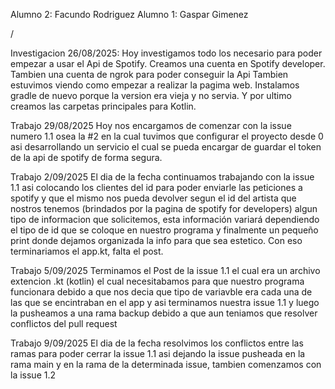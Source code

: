 Alumno 2: Facundo Rodriguez
Alumno 1: Gaspar Gimenez

/

Investigacion 26/08/2025:
Hoy investigamos todo los necesario para poder empezar a usar el Api de Spotify.
Creamos una cuenta en Spotify developer. Tambien una cuenta de ngrok para poder conseguir la Api
Tambien estuvimos viendo como empezar a realizar la pagima web.
Instalamos gradle de nuevo porque la version era vieja y no servia.
Y por ultimo creamos las carpetas principales para Kotlin.

Trabajo 29/08/2025
Hoy nos encargamos de comenzar con la issue numero 1.1 osea la #2 en la cual tuvimos que configurar el proyecto desde 0 asi desarrollando un servicio el cual se pueda encargar de guardar el token de la api de spotify de forma segura.

Trabajo 2/09/2025
El dia de la fecha continuamos trabajando con la issue 1.1 asi colocando los clientes del id para poder enviarle las peticiones a spotify y que el mismo nos pueda devolver segun el id del artista que nostros tenemos (brindados por la pagina de spotify for developers) algun tipo de informacion que solicitemos, esta información variará dependiendo el tipo de id que se coloque en nuestro programa y finalmente un pequeño print donde dejamos organizada la info para que sea estetico. Con eso terminariamos el app.kt, falta el post.

Trabajo 5/09/2025 
Terminamos el Post de la issue 1.1 el cual era un archivo extencion .kt (kotlin) el cual necesitabamos para que nuestro programa funcionara debido a que nos decia que tipo de variavble era cada una de las que se encintraban en el app y asi terminamos nuestra issue 1.1 y luego la pusheamos a una rama backup debido a que aun teniamos que resolver conflictos del pull request

Trabajo 9/09/2025
El dia de la fecha resolvimos los conflictos entre las ramas para poder cerrar la issue 1.1 asi dejando la issue pusheada en la rama main y en la rama de la determinada issue, tambien comenzamos con la issue 1.2
